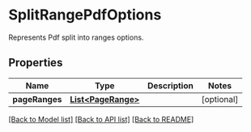 ﻿
# SplitRangePdfOptions
Represents Pdf split into ranges options.

## Properties
Name | Type | Description | Notes
------------ | ------------- | ------------- | -------------
**pageRanges** | [**List&lt;PageRange&gt;**](PageRange.md) |  | [optional]


[[Back to Model list]](../README.md#documentation-for-models) [[Back to API list]](../README.md#documentation-for-api-endpoints) [[Back to README]](../README.md)


